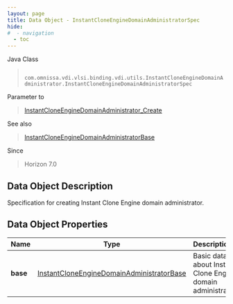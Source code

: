 ```yaml
---
layout: page
title: Data Object - InstantCloneEngineDomainAdministratorSpec
hide:
#  - navigation
  - toc
---
```






Java Class
> ` com.omnissa.vdi.vlsi.binding.vdi.utils.InstantCloneEngineDomainAdministrator.InstantCloneEngineDomainAdministratorSpec`

Parameter to
> [InstantCloneEngineDomainAdministrator_Create](vdi.utils.InstantCloneEngineDomainAdministrator.md#create)

See also
> [InstantCloneEngineDomainAdministratorBase](vdi.utils.InstantCloneEngineDomainAdministrator.DomainAdministratorBase.md)

Since
> Horizon 7.0


## Data Object Description

Specification for creating Instant Clone Engine domain administrator.

## Data Object Properties

 Name | Type | Description
:---|:---:|:---
**base**| [InstantCloneEngineDomainAdministratorBase](vdi.utils.InstantCloneEngineDomainAdministrator.DomainAdministratorBase.md)|  Basic data about Instant Clone Engine domain administrator.


 
